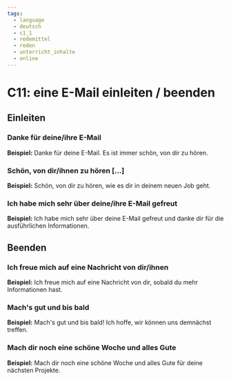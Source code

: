 ```yaml
---
tags:
  - language
  - deutsch
  - c1_1
  - redemittel
  - reden
  - unterricht_inhalte
  - online
---
```


# C11: eine E-Mail einleiten / beenden

## Einleiten

### Danke für deine/ihre E-Mail

__Beispiel:__ Danke für deine E-Mail. Es ist immer schön, von dir zu hören.

### Schön, von dir/ihnen zu hören [...]

__Beispiel:__ Schön, von dir zu hören, wie es dir in deinem neuen Job geht.

### Ich habe mich sehr über deine/ihre E-Mail gefreut

__Beispiel:__ Ich habe mich sehr über deine E-Mail gefreut und danke dir für die ausführlichen Informationen.

## Beenden

### Ich freue mich auf eine Nachricht von dir/ihnen

__Beispiel:__ Ich freue mich auf eine Nachricht von dir, sobald du mehr Informationen hast.

### Mach's gut und bis bald

__Beispiel:__ Mach's gut und bis bald! Ich hoffe, wir können uns demnächst treffen.

### Mach dir noch eine schöne Woche und alles Gute

__Beispiel:__ Mach dir noch eine schöne Woche und alles Gute für deine nächsten Projekte.
